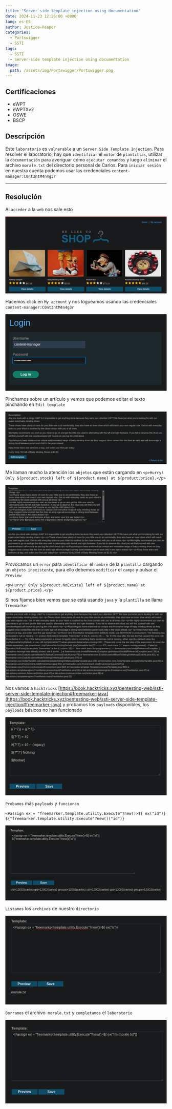 ```yaml
---
title: "Server-side template injection using documentation"
date: 2024-11-23 12:26:00 +0800
lang: es-ES
author: Justice-Reaper
categories:
  - Portswigger
  - SSTI
tags:
  - SSTI
  - Server-side template injection using documentation
image:
  path: /assets/img/Portswigger/Portswigger.png
---
```


## Certificaciones

- eWPT
- eWPTXv2
- OSWE
- BSCP
  
## Descripción

Este `laboratorio` es `vulnerable` a un `Server Side Template Injection`. Para resolver el laboratorio, hay que `identificar` el `motor` de `plantillas`, utilizar la `documentación` para averiguar cómo `ejecutar comandos` y luego `eliminar` el archivo `morale.txt` del directorio personal de Carlos. Para `iniciar sesión` en nuestra cuenta podemos usar las credenciales `content-manager:C0nt3ntM4n4g3r`

---

## Resolución

Al `acceder` a la `web` nos sale esto

![](/assets/img/SSTI-Lab-3/image_1.png)

Hacemos click en `My account` y nos logueamos usando las credenciales `content-manager:C0nt3ntM4n4g3r`

![](/assets/img/SSTI-Lab-3/image_2.png)

Pinchamos sobre un artículo y vemos que podemos editar el texto pinchando en `Edit template`

![](/assets/img/SSTI-Lab-3/image_3.png)

Me llaman mucho la atención los `objetos` que están cargando en `<p>Hurry! Only ${product.stock} left of ${product.name} at ${product.price}.</p>`

![](/assets/img/SSTI-Lab-3/image_4.png)

Provocamos un `error` para `identificar` el `nombre` de la `plantilla` cargando un `objeto inexistente`, para ello debemos `modificar` el `campo` y pulsar el `Preview`

```
<p>Hurry! Only ${product.NoExiste} left of ${product.name} at ${product.price}.</p>
```

Si nos fijamos bien vemos que se está usando `java` y la `plantilla` se llama `freemarker`

![](/assets/img/SSTI-Lab-3/image_5.png)

Nos vamos a `hacktricks` [https://book.hacktricks.xyz/pentesting-web/ssti-server-side-template-injection#freemarker-java](https://book.hacktricks.xyz/pentesting-web/ssti-server-side-template-injection#freemarker-java) y probamos los `payloads` disponibles, los `payloads` básicos no han funcionado

![](/assets/img/SSTI-Lab-3/image_6.png)

`Probamos` más `payloads` y `funcionan`

```
<#assign ex = "freemarker.template.utility.Execute"?new()>${ ex("id")}
${"freemarker.template.utility.Execute"?new()("id")}
```

![](/assets/img/SSTI-Lab-3/image_7.png)

`Listamos` los `archivos` de nuestro `directorio`

![](/assets/img/SSTI-Lab-3/image_8.png)

`Borramos` el archivo` morale.txt` y `completamos` el `laboratorio`

![](/assets/img/SSTI-Lab-3/image_9.png)
